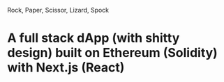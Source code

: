 Rock, Paper, Scissor, Lizard, Spock

# A full stack dApp (with shitty design) built on Ethereum (Solidity) with Next.js (React)
